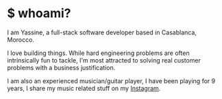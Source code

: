 # $ whoami?

I am Yassine, a full-stack software developer based in Casablanca, Morocco.

I love building things. While hard engineering problems are often intrinsically fun to tackle, I'm most attracted to solving real customer problems with a business justification.

I am also an experienced musician/guitar player, I have been playing for 9 years, I share my music related stuff on my [Instagram](https://instagram.com/m4tt72).
